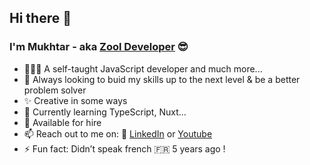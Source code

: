 ## Hi there 👋
### I'm Mukhtar - aka [Zool Developer](https://www.zooldeveloper.com) 😎

- 👨🏾‍💻 A self-taught JavaScript developer and much more...
- 🧠 Always looking to buid my skills up to the next level & be a better problem solver
- ✨ Creative in some ways 
- 🌱 Currently learning TypeScript, Nuxt...
- 🚀  Available for hire 
- 📫 Reach out to me on: 🔗 [LinkedIn](https://linkedin.com/in/mukhtar-sulaiman) or [Youtube](https://www.youtube.com/channel/UCSvuJVJdF3NDsg9CjeM6I-Q)
- ⚡️ Fun fact: Didn’t speak french 🇫🇷 5 years ago !
